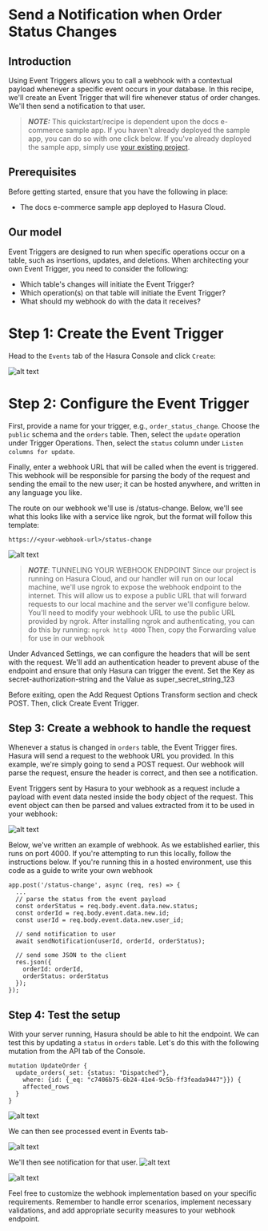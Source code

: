# Send a Notification when Order Status Changes

## Introduction
Using Event Triggers allows you to call a webhook with a contextual payload whenever a specific event occurs in your database. 
In this recipe, we'll create an Event Trigger that will fire whenever status of order changes. We'll then send a notification to that user.

> **_NOTE:_** This quickstart/recipe is dependent upon the docs e-commerce sample app. If you haven't already deployed the sample app, you can do so with one click below. 
> If you've already deployed the sample app, simply use [your existing project](https://cloud.hasura.io/).

## Prerequisites
Before getting started, ensure that you have the following in place:
* The docs e-commerce sample app deployed to Hasura Cloud.

## Our model
Event Triggers are designed to run when specific operations occur on a table, such as insertions, updates, and deletions. When architecting your own Event Trigger, you need to consider the following:

* Which table's changes will initiate the Event Trigger?
* Which operation(s) on that table will initiate the Event Trigger?
* What should my webhook do with the data it receives?

# Step 1: Create the Event Trigger

Head to the `Events` tab of the Hasura Console and click `Create`:

![alt text](img/create-trigger.jpg)

# Step 2: Configure the Event Trigger

First, provide a name for your trigger, e.g., `order_status_change`. Choose the `public` schema and the `orders` table. 
Then, select the `update` operation under Trigger Operations.
Then, select the `status` column under `Listen columns for update`.

Finally, enter a webhook URL that will be called when the event is triggered. This webhook will be responsible for parsing the body of the request and sending the email to the new user; it can be hosted anywhere, and written in any language you like.

The route on our webhook we'll use is /status-change. Below, we'll see what this looks like with a service like ngrok, but the format will follow this template:

`https://<your-webhook-url>/status-change`

![alt text](img/create-trigger-step-2.jpg)

> **_NOTE_**: TUNNELING YOUR WEBHOOK ENDPOINT
> Since our project is running on Hasura Cloud, and our handler will run on our local machine, we'll use ngrok to expose the webhook endpoint to the internet. This will allow us to expose a public URL that will forward requests to our local machine and the server we'll configure below.
> You'll need to modify your webhook URL to use the public URL provided by ngrok.
> After installing ngrok and authenticating, you can do this by running:
> `ngrok http 4000`
> Then, copy the Forwarding value for use in our webhook

Under Advanced Settings, we can configure the headers that will be sent with the request. We'll add an authentication header to prevent abuse of the endpoint and ensure that only Hasura can trigger the event. Set the Key as secret-authorization-string and the Value as super_secret_string_123

Before exiting, open the Add Request Options Transform section and check POST. Then, click Create Event Trigger.

## Step 3: Create a webhook to handle the request
Whenever a status is changed in `orders` table, the Event Trigger fires. Hasura will send a request to the webhook URL you provided. In this example, we're simply going to send a POST request. Our webhook will parse the request, ensure the header is correct, and then see a notification.

Event Triggers sent by Hasura to your webhook as a request include a payload with event data nested inside the body object of the request. This event object can then be parsed and values extracted from it to be used in your webhook:

![alt text](img/event-invocation.jpg)

Below, we've written an example of webhook. As we established earlier, this runs on port 4000. If you're attempting to run this locally, follow the instructions below. If you're running this in a hosted environment, use this code as a guide to write your own webhook

```
app.post('/status-change', async (req, res) => {
  ...
  // parse the status from the event payload
  const orderStatus = req.body.event.data.new.status;
  const orderId = req.body.event.data.new.id;
  const userId = req.body.event.data.new.user_id;
  
  // send notification to user
  await sendNotification(userId, orderId, orderStatus);

  // send some JSON to the client
  res.json({
    orderId: orderId,
    orderStatus: orderStatus
  });
});
```

## Step 4: Test the setup
With your server running, Hasura should be able to hit the endpoint. We can test this by updating a `status` in `orders` table. Let's do this with the following mutation from the API tab of the Console.
```
mutation UpdateOrder {
  update_orders(_set: {status: "Dispatched"}, 
    where: {id: {_eq: "c7406b75-6b24-41e4-9c5b-ff3feada9447"}}) {
    affected_rows
  }
}
```

![alt text](img/update-status-via-api.jpg)

We can then see processed event in Events tab-

![alt text](img/processed-event.jpg)

We'll then see notification for that user.
![alt text](img/query-notifications.jpg)

![alt text](img/result-notifications.jpg)

Feel free to customize the webhook implementation based on your specific requirements. Remember to handle error scenarios, implement necessary validations, and add appropriate security measures to your webhook endpoint.
